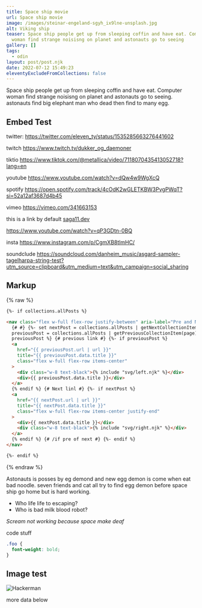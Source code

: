 ```yaml
---
title: Space ship movie
url: Space ship movie
image: /images/steinar-engeland-sgyh_ix9lne-unsplash.jpg
alt: Viking ship
teaser: Space ship people get up from sleeping coffin and have eat. Computer
  woman find strange noisisng on planet and astonauts go to seeing
gallery: []
tags:
  - odin
layout: post/post.njk
date: 2022-07-12 15:49:23
eleventyExcludeFromCollections: false
---
```


Space ship people get up from sleeping coffin and have eat.
Computer woman find strange noisisng on planet and astonauts go to seeing. astonauts find big elephant man who dead then find to many egg.

## Embed Test

twitter:
https://twitter.com/eleven_ty/status/1535285663276441602

twitch
https://www.twitch.tv/dukker_og_daemoner

tiktio
https://www.tiktok.com/@metallica/video/7118070435413052718?lang=en

youtube
https://www.youtube.com/watch?v=dQw4w9WgXcQ

spotify
https://open.spotify.com/track/4cOdK2wGLETKBW3PvgPWqT?si=52a12af3687d4b45

vimeo
https://vimeo.com/341663153

this is a link by default [saga11.dev](https://saga11.dev)

https://www.youtube.com/watch?v=qP3GDtn-0BQ

insta
https://www.instagram.com/p/CgmXB8tlmHC/

soundclude
https://soundcloud.com/danheim_music/asgard-sampler-tagelharpa-string-test?utm_source=clipboard&utm_medium=text&utm_campaign=social_sharing

## Markup

{% raw %}

```html
{%- if collections.allPosts %}

<nav class="flex w-full flex-row justify-between" aria-label="Pre and Next post">
  {# #} {%- set nextPost = collections.allPosts | getNextCollectionItem(page) %} {%- set
  previousPost = collections.allPosts | getPreviousCollectionItem(page) %} {%- if nextPost or
  previousPost %} {# previous link #} {%- if previousPost %}
  <a
    href="{{ previousPost.url | url }}"
    title="{{ previousPost.data.title }}"
    class="flex w-full flex-row items-center"
  >
    <div class="w-8 text-black">{% include "svg/left.njk" %}</div>
    <div>{{ previousPost.data.title }}</div>
  </a>
  {% endif %} {# Next linl #} {%- if nextPost %}
  <a
    href="{{ nextPost.url | url }}"
    title="{{ nextPost.data.title }}"
    class="flex w-full flex-row items-center justify-end"
  >
    <div>{{ nextPost.data.title }}</div>
    <div class="w-8 text-black">{% include "svg/right.njk" %}</div>
  </a>
  {% endif %} {# /if pre of next #} {%- endif %}
</nav>

{%- endif %}
```

{% endraw %}

Astonauts is posses by eg demond and new egg demon is come when eat bad noodle. seven friends and cat all try to find egg demon before space ship go home but is hard working.

- Who life life to escaping?
- Who is bad milk blood robot?

_Scream not working because space make deaf_

code stuff

```css
.foo {
  font-weight: bold;
}
```

## Image test

![Hackerman](/images/hacker.gif "Gif of Hackerman")

more data below
